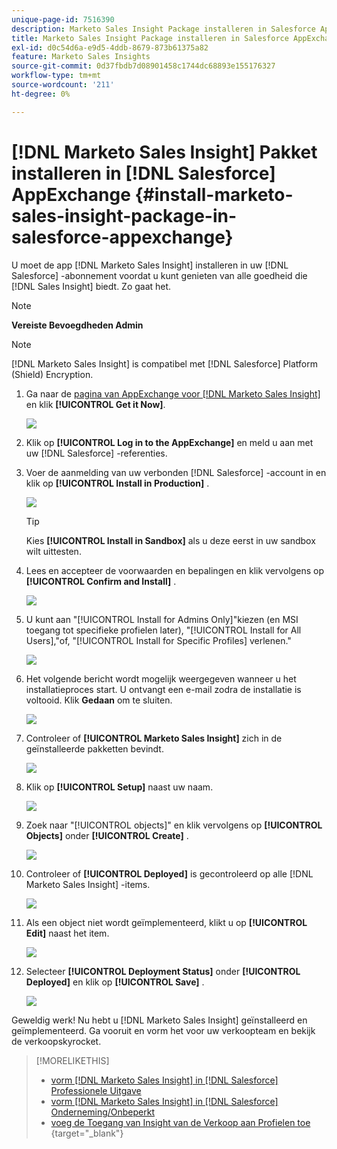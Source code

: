 ```yaml
---
unique-page-id: 7516390
description: Marketo Sales Insight Package installeren in Salesforce AppExchange - Marketo Docs - Productdocumentatie
title: Marketo Sales Insight Package installeren in Salesforce AppExchange
exl-id: d0c54d6a-e9d5-4ddb-8679-873b61375a82
feature: Marketo Sales Insights
source-git-commit: 0d37fbdb7d08901458c1744dc68893e155176327
workflow-type: tm+mt
source-wordcount: '211'
ht-degree: 0%

---
```


# [!DNL Marketo Sales Insight] Pakket installeren in [!DNL Salesforce] AppExchange {#install-marketo-sales-insight-package-in-salesforce-appexchange}

U moet de app [!DNL Marketo Sales Insight] installeren in uw [!DNL Salesforce] -abonnement voordat u kunt genieten van alle goedheid die [!DNL Sales Insight] biedt. Zo gaat het.

>[!NOTE]
>
>**Vereiste Bevoegdheden Admin**

>[!NOTE]
>
>[!DNL Marketo Sales Insight] is compatibel met [!DNL Salesforce] Platform (Shield) Encryption.

1. Ga naar de [ pagina van AppExchange voor  [!DNL Marketo Sales Insight] ](https://appexchange.salesforce.com/listingDetail?listingId=a0N30000001SVZmEAO) en klik **[!UICONTROL Get it Now]**.

   ![](assets/install-marketo-sales-insight-package-in-salesforce-appexchange-1.png)

1. Klik op **[!UICONTROL Log in to the AppExchange]** en meld u aan met uw [!DNL Salesforce] -referenties.

1. Voer de aanmelding van uw verbonden [!DNL Salesforce] -account in en klik op **[!UICONTROL Install in Production]** .

   ![](assets/install-marketo-sales-insight-package-in-salesforce-appexchange-2.png)

   >[!TIP]
   >
   >Kies **[!UICONTROL Install in Sandbox]** als u deze eerst in uw sandbox wilt uittesten.

1. Lees en accepteer de voorwaarden en bepalingen en klik vervolgens op **[!UICONTROL Confirm and Install]** .

   ![](assets/install-marketo-sales-insight-package-in-salesforce-appexchange-3.png)

1. U kunt aan &quot;[!UICONTROL Install for Admins Only]&quot;kiezen (en MSI toegang tot specifieke profielen later), &quot;[!UICONTROL Install for All Users],&quot;of, &quot;[!UICONTROL Install for Specific Profiles] verlenen.&quot;

   ![](assets/install-marketo-sales-insight-package-in-salesforce-appexchange-4.png)

1. Het volgende bericht wordt mogelijk weergegeven wanneer u het installatieproces start. U ontvangt een e-mail zodra de installatie is voltooid. Klik **Gedaan** om te sluiten.

   ![](assets/install-marketo-sales-insight-package-in-salesforce-appexchange-5.png)

1. Controleer of **[!UICONTROL Marketo Sales Insight]** zich in de geïnstalleerde pakketten bevindt.

   ![](assets/install-marketo-sales-insight-package-in-salesforce-appexchange-6.png)

1. Klik op **[!UICONTROL Setup]** naast uw naam.

   ![](assets/install-marketo-sales-insight-package-in-salesforce-appexchange-7.png)

1. Zoek naar &quot;[!UICONTROL objects]&quot; en klik vervolgens op **[!UICONTROL Objects]** onder **[!UICONTROL Create]** .

   ![](assets/install-marketo-sales-insight-package-in-salesforce-appexchange-8.png)

1. Controleer of **[!UICONTROL Deployed]** is gecontroleerd op alle [!DNL Marketo Sales Insight] -items.

   ![](assets/install-marketo-sales-insight-package-in-salesforce-appexchange-9.png)

1. Als een object niet wordt geïmplementeerd, klikt u op **[!UICONTROL Edit]** naast het item.

   ![](assets/install-marketo-sales-insight-package-in-salesforce-appexchange-10.png)

1. Selecteer **[!UICONTROL Deployment Status]** onder **[!UICONTROL Deployed]** en klik op **[!UICONTROL Save]** .

   ![](assets/install-marketo-sales-insight-package-in-salesforce-appexchange-11.png)

Geweldig werk! Nu hebt u [!DNL Marketo Sales Insight] geïnstalleerd en geïmplementeerd. Ga vooruit en vorm het voor uw verkoopteam en bekijk de verkoopskyrocket.

>[!MORELIKETHIS]
>
>* [ vorm  [!DNL Marketo Sales Insight]  in  [!DNL Salesforce]  Professionele Uitgave ](/help/marketo/product-docs/marketo-sales-insight/msi-for-salesforce/configuration/configure-marketo-sales-insight-in-salesforce-professional-edition.md)
>* [ vorm  [!DNL Marketo Sales Insight]  in  [!DNL Salesforce]  Onderneming/Onbeperkt ](/help/marketo/product-docs/marketo-sales-insight/msi-for-salesforce/configuration/configure-marketo-sales-insight-in-salesforce-enterprise-unlimited.md)
>* [ voeg de Toegang van Insight van de Verkoop aan Profielen toe ](/help/marketo/product-docs/marketo-sales-insight/msi-for-salesforce/configuration/add-sales-insight-access-to-profiles.md){target="_blank"}
